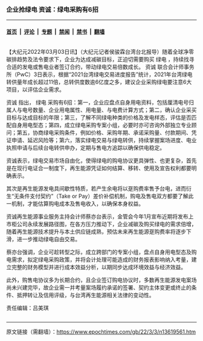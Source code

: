 ### 企业抢绿电 资诚：绿电采购有6招

---

#### [首页](../../../..?n13619561) &nbsp;|&nbsp; [评论](../../../../../epoch-comment?n13619561) &nbsp;|&nbsp; [专题](../../../../../epoch-special?n13619561) &nbsp;|&nbsp; [禁闻](../../../../../epoch-news?n13619561) &nbsp;|&nbsp; [禁书](../../../../../books?n13619561) &nbsp;|&nbsp; [翻墙](https://github.com/gfw-breaker/nogfw/blob/master/README.md?n13619561)


<div class="column" id="artbody" itemprop="articleBody">
 <!-- article content begin -->
 <p>
  【大纪元2022年03月03日讯】（大纪元记者侯骏霖台湾台北报导）随着全球净零碳排趋势及法令要求下，企业为达成减碳目标，正迫切需要购买
  <ok href="https://www.epochtimes.com/gb/tag/%E7%BB%BF%E7%94%B5.html">
   绿电
  </ok>
  ，持续找寻合适的发电或售电业者签订合约，带动绿电交易倍数成长。
  <ok href="https://www.epochtimes.com/gb/tag/%E8%B5%84%E8%AF%9A.html">
   资诚
  </ok>
  联合会计师事务所（PwC）3日表示，根据“2021台湾绿电交易进度报告”统计，2021年台湾绿电转供量年成长超过11倍，总转供度数逾6亿度之多，建议企业采购绿电要注意6大项目，以评估企业需求。
 </p>
 <p>
  <ok href="https://www.epochtimes.com/gb/tag/%E8%B5%84%E8%AF%9A.html">
   资诚
  </ok>
  指出，
  <ok href="https://www.epochtimes.com/gb/tag/%E7%BB%BF%E7%94%B5.html">
   绿电
  </ok>
  采购有6招：第一，企业应盘点自身用电资料，包括厘清电号归属人与电号数量、企业用电属性、用电量、与电费计算方式；第二，确认企业采买目标与达成目标的年限；第三，了解不同绿电种类的价格及发电样态，评估是否匹配自身用电型态；第四，成立绿电采购专案小组，必要时亦可咨询外部独立专业顾问；第五，协商绿电采购条件，例如价格、采购年期、承诺采购量、付款期间、凭证申请、延迟风险等；第六，落实绿电交易与绿电转供，持续掌握案场进度、电业执照申请与后续台电转供申办，定期与售电方追踪以确保供电稳定。
 </p>
 <p>
  资诚表示，绿电交易市场自由化，使得绿电的购电协议更具弹性、也更复杂，首先是在现行电证合一制度下，再生能源凭证如何结算、移转、使用及宣告权利都要明确表示。
 </p>
 <p>
  其次是再生能源发电具间歇性特质，若产生余电将以趸购费率售予台电，进而衍生“无条件支付契约”（Take or Pay）差价补偿机制，购电及售电双方都要了解此一机制，才能估算购电成本及售电收入，以确保本身权益。
 </p>
 <p>
  资诚再生能源事业服务主持会计师蔡亦台表示，金管会今年1月宣布近期将发布上市柜公司永续发展路径图，在各方压力推动下，企业减碳及购买绿电的需求倍增，随着再生能源技术提升与本土供应链成熟，预估未来再生能源趸购费率将逐步下滑，进一步推动绿电自由交易。
 </p>
 <p>
  蔡亦台强调，企业可趁转型之际，成立跨部门的专案小组，盘点自身用电型态及购电需求，拟定绿电采购政策，并将会计处理可能造成的财务报表影响纳入考量，建立完整的财务模型并进行成本效益分析，以期同步达成环境效益与经济效益。
 </p>
 <p>
  此外，购售电协议多为长期合约，且企业签订购电协议时，多数再生能源发电案场尚未兴建完毕，故企业需一并考量案场履约承诺的签署、契约主体变更或终止的条件、抵押转让及信用评级，与台湾再生能源相关法律的变动性。
 </p>
 <p>
  责任编辑：吕美琪
 </p>
 <!-- article content end -->
</div>


---

原文链接（需翻墙）：https://www.epochtimes.com/gb/22/3/3/n13619561.htm
